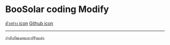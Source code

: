 # BooSolar coding Modify

[ตัวอย่าง icon](https://boosolar.github.io/icons/)
[Github icon](https://github.com/boosolar/icons)



--------
กำลังอัพเดทและปรับแต่ง
